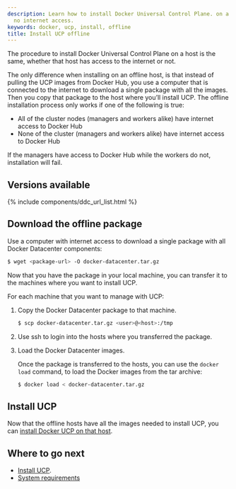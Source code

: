 ```yaml
---
description: Learn how to install Docker Universal Control Plane. on a machine with
  no internet access.
keywords: docker, ucp, install, offline
title: Install UCP offline
---
```


The procedure to install Docker Universal Control Plane on a host is the same,
whether that host has access to the internet or not.

The only difference when installing on an offline host,
is that instead of pulling the UCP images from Docker Hub, you use a
computer that is connected to the internet to download a single package with
all the images. Then you copy that package to the host where you’ll install UCP. The offline installation process only works if one of the following is true:

* All of the cluster nodes (managers and workers alike) have internet access to Docker Hub
* None of the cluster (managers and workers alike) have internet access to Docker Hub

If the managers have access to Docker Hub while the workers do not, installation will fail.

## Versions available

{% include components/ddc_url_list.html %}

## Download the offline package

Use a computer with internet access to download a single package with all
Docker Datacenter components:

```bash
$ wget <package-url> -O docker-datacenter.tar.gz
```

Now that you have the package in your local machine, you can transfer it to
the machines where you want to install UCP.

For each machine that you want to manage with UCP:

1.  Copy the Docker Datacenter package to that machine.

    ```bash
    $ scp docker-datacenter.tar.gz <user>@<host>:/tmp
    ```

2.  Use ssh to login into the hosts where you transferred the package.

3.  Load the Docker Datacenter images.

    Once the package is transferred to the hosts, you can use the
    `docker load` command, to load the Docker images from the tar archive:

    ```bash
    $ docker load < docker-datacenter.tar.gz
    ```

## Install UCP

Now that the offline hosts have all the images needed to install UCP,
you can [install Docker UCP on that host](index.md). 


## Where to go next

* [Install UCP](index.md).
* [System requirements](system-requirements.md)
